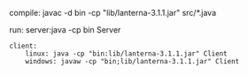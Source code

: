 compile:
    javac -d bin -cp "lib/lanterna-3.1.1.jar" src/*.java

run:
    server:java -cp bin Server

    client:
        linux: java -cp "bin:lib/lanterna-3.1.1.jar" Client
        windows: javaw -cp "bin;lib/lanterna-3.1.1.jar" Client